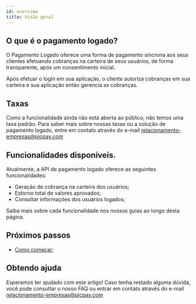 ```yaml
---
id: overview
title: Visão geral
---
```


## O que é o pagamento logado?

O Pagamento Logado oferece uma forma de pagamento síncrona aos seus clientes efetuando cobranças na carteira de seus usuários, de forma transparente, após um consentimento inicial.

Após efetuar o login em sua aplicação, o cliente autoriza cobranças em sua carteira e sua aplicação então gerencia as cobranças.

## Taxas

Como a funcionalidade ainda não está aberta ao público, não temos uma taxa padrão. Para saber mais sobre nossas taxas ou a solução de pagamento logado, entre em contato através do e-mail relacionamento-empresas@picpay.com

## Funcionalidades disponíveis.

Atualmente, a API de pagamento logado oferece as seguintes funcionalidades:

- Geração de cobrança na carteira dos usuários;
- Estorno total de valores aprovados;
- Consultar informações dos usuários logados;
    
Saiba mais sobre cada funcionalidade nos nossos guias ao longo desta página.

## Próximos passos

- [Como começar](/pagamento-logado/intro/getting-started);

## Obtendo ajuda
Esperamos ter ajudado com este artigo! Caso tenha restado alguma dúvida, você pode consultar o nosso FAQ ou entrar em contato através do e-mail relacionamento-empresas@picpay.com
